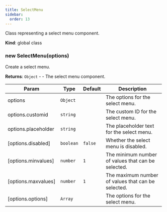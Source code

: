 ```yaml
---
title: SelectMenu
sidebar:
  order: 13
---
```


Class representing a select menu component.

**Kind**: global class  
<a name="new_SelectMenu_new"></a>

### new SelectMenu(options)

Create a select menu.

**Returns**: <code>Object</code> - - The select menu component.

| Param               | Type                 | Default            | Description                                        |
| ------------------- | -------------------- | ------------------ | -------------------------------------------------- |
| options             | <code>Object</code>  |                    | The options for the select menu.                   |
| options.customid    | <code>string</code>  |                    | The custom ID for the select menu.                 |
| options.placeholder | <code>string</code>  |                    | The placeholder text for the select menu.          |
| [options.disabled]  | <code>boolean</code> | <code>false</code> | Whether the select menu is disabled.               |
| [options.minvalues] | <code>number</code>  | <code>1</code>     | The minimum number of values that can be selected. |
| [options.maxvalues] | <code>number</code>  | <code>1</code>     | The maximum number of values that can be selected. |
| [options.options]   | <code>Array</code>   |                    | The options for the select menu.                   |

